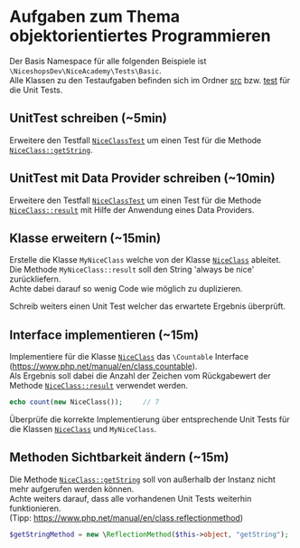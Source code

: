 # Aufgaben zum Thema objektorientiertes Programmieren

Der Basis Namespace für alle folgenden Beispiele ist `\NiceshopsDev\NiceAcademy\Tests\Basic`.\
Alle Klassen zu den Testaufgaben befinden sich im Ordner [src](src) bzw. [test](test) für die Unit Tests.

## UnitTest schreiben (~5min)
Erweitere den Testfall [`NiceClassTest`](test/NiceClassTest.php) um einen Test für die Methode [`NiceClass::getString`](src/NiceClass.php).

## UnitTest mit Data Provider schreiben (~10min)
Erweitere den Testfall [`NiceClassTest`](test/NiceClassTest.php) um einen Test für die Methode [`NiceClass::result`](src/NiceClass.php)
mit Hilfe der Anwendung eines Data Providers.

## Klasse erweitern (~15min)
Erstelle die Klasse `MyNiceClass` welche von der Klasse [`NiceClass`](src/NiceClass.php) ableitet.\
Die Methode `MyNiceClass::result` soll den String 'always be nice' zurückliefern.\
Achte dabei darauf so wenig Code wie möglich zu duplizieren.

Schreib weiters einen Unit Test welcher das erwartete Ergebnis überprüft.

## Interface implementieren (~15m)
Implementiere für die Klasse [`NiceClass`](src/NiceClass.php) das `\Countable` Interface (https://www.php.net/manual/en/class.countable).\
Als Ergebnis soll dabei die Anzahl der Zeichen vom Rückgabewert der Methode [`NiceClass::result`](src/NiceClass.php) verwendet werden.
```php
echo count(new NiceClass());     // 7
```

Überprüfe die korrekte Implementierung über entsprechende Unit Tests für die Klassen [`NiceClass`](src/NiceClass.php) und `MyNiceClass`.

## Methoden Sichtbarkeit ändern (~15m)
Die Methode [`NiceClass::getString`](src/NiceClass.php) soll von außerhalb der Instanz nicht mehr aufgerufen werden können.\
Achte weiters darauf, dass alle vorhandenen Unit Tests weiterhin funktionieren.\
 (Tipp: https://www.php.net/manual/en/class.reflectionmethod)
```php
$getStringMethod = new \ReflectionMethod($this->object, "getString");
```
